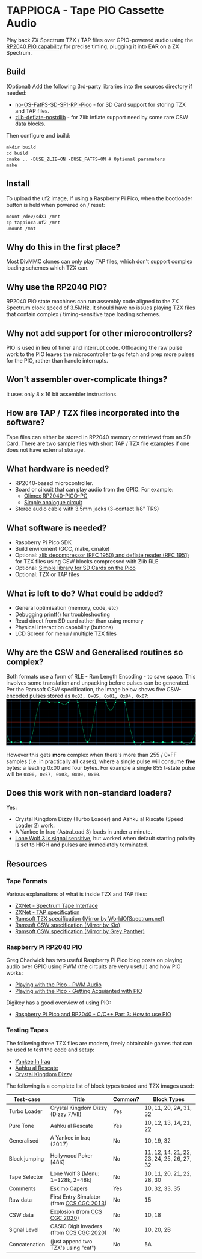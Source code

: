 # TAPPIOCA - Tape PIO Cassette Audio

Play back ZX Spectrum TZX / TAP files over GPIO-powered audio using the [RP2040 PIO capability](https://www.raspberrypi.com/news/what-is-pio/) for precise timing, plugging it into EAR on a ZX Spectrum.

## Build
(Optional) Add the following 3rd-party libraries into the sources directory if needed:
- [no-OS-FatFS-SD-SPI-RPi-Pico](https://github.com/carlk3/no-OS-FatFS-SD-SPI-RPi-Pico) - for SD Card support for storing TZX and TAP files.
- [zlib-deflate-nostdlib](https://github.com/derf/zlib-deflate-nostdlib/) - for Zlib inflate support need by some rare CSW data blocks.

Then configure and build:
```
mkdir build
cd build
cmake .. -DUSE_ZLIB=ON -DUSE_FATFS=ON # Optional parameters
make
```

## Install
To upload the uf2 image, If using a Raspberry Pi Pico, when the bootloader button is held when powered on / reset:
```
mount /dev/sdX1 /mnt
cp tappioca.uf2 /mnt
umount /mnt
```

## Why do this in the first place?
Most DivMMC clones can only play TAP files, which don't support complex loading schemes which TZX can.

## Why use the RP2040 PIO?
RP2040 PIO state machines can run assembly code aligned to the ZX Spectrum clock speed of 3.5MHz. It should have no issues playing TZX files that contain complex / timing-sensitive tape loading schemes.

## Why not add support for other microcontrollers?
PIO is used in lieu of timer and interrupt code. Offloading the raw pulse work to the PIO leaves the microcontroller to go fetch and prep more pulses for the PIO, rather than handle interrupts.

## Won't assembler over-complicate things?
It uses only 8 x 16 bit assembler instructions.

## How are TAP / TZX files incorporated into the software?
Tape files can either be stored in RP2040 memory or retrieved from an SD Card. There are two sample files with short TAP / TZX file examples if one does not have external storage.

## What hardware is needed?
- RP2040-based microcontroller.
- Board or circuit that can play audio from the GPIO. For example:
  - [Olimex RP2040-PICO-PC](https://www.olimex.com/Products/MicroPython/RP2040-PICO-PC/open-source-hardware)
  - [Simple analogue circuit](https://gregchadwick.co.uk/blog/playing-with-the-pico-pt3/)
- Stereo audio cable with 3.5mm jacks (3-contact 1/8" TRS)

## What software is needed?
- Raspberry Pi Pico SDK
- Build enviroment (GCC, make, cmake)
- Optional: [zlib decompressor (RFC 1950) and deflate reader (RFC 1951)](https://github.com/derf/zlib-deflate-nostdlib) for TZX files using CSW blocks compressed with Zlib RLE
- Optional: [Simple library for SD Cards on the Pico](https://github.com/carlk3/no-OS-FatFS-SD-SPI-RPi-Pico) 
- Optional: TZX or TAP files

## What is left to do? What could be added?
- General optimisation (memory, code, etc)
- Debugging printf() for troubleshooting
- Read direct from SD card rather than using memory
- Physical interaction capability (buttons)
- LCD Screen for menu / multiple TZX files

## Why are the CSW and Generalised routines so complex?
Both formats use a form of RLE - Run Length Encoding - to save space. This involves some translation and unpacking before pulses can be generated. Per the Ramsoft CSW specification, the image below shows five CSW-encoded pulses stored as `0x03, 0x05, 0x01, 0x04, 0x07`:
![iVisual Ramsoft example of five CSW pulses](/images/wave.gif)

However this gets **more** complex when there's more than 255 / 0xFF samples (i.e. in practically **all** cases), where a single pulse will consume **five** bytes: a leading 0x00 and four bytes. For example a single 855 t-state pulse will be `0x00, 0x57, 0x03, 0x00, 0x00`. 

## Does this work with non-standard loaders?
Yes:
- Crystal Kingdom Dizzy (Turbo Loader) and Aahku al Riscate (Speed Loader 2) work.
- A Yankee In Iraq (AstraLoad 3) loads in under a minute. 
- [Lone Wolf 3 is signal sensitive](https://sourceforge.net/p/fuse-emulator/bugs/352/), but worked when default starting polarity is set to HIGH and pulses are immediately terminated.

## Resources
### Tape Formats
Various explanations of what is inside TZX and TAP files:
- [ZXNet - Spectrum Tape Interface](https://sinclair.wiki.zxnet.co.uk/wiki/Spectrum_tape_interface)
- [ZXNet - TAP specification](https://sinclair.wiki.zxnet.co.uk/wiki/TAP_format)
- [Ramsoft TZX specification (Mirror by WorldOfSpectrum.net)](https://worldofspectrum.net/TZXformat.html)
- [Ramsoft CSW specification (Mirror by Kio)](https://k1.spdns.de/Develop/Projects/zxsp/Info/File%20Formats/CSW%20technical%20specifications.html)
- [Ramsoft CSW specification (Mirror by Grey Panther)](https://rhc14.grey-panther.net/doc/technical/specifications/csw.html)

### Raspberry Pi RP2040 PIO
Greg Chadwick has two useful Raspberry Pi Pico blog posts on playing audio over GPIO using PWM (the circuits are very useful) and how PIO works:
- [Playing with the Pico - PWM Audio](https://gregchadwick.co.uk/blog/playing-with-the-pico-pt3/)
- [Playing with the Pico - Getting Acquianted with PIO](https://gregchadwick.co.uk/blog/playing-with-the-pico-pt4/)

Digikey has a good overview of using PIO:
- [Raspberry Pi Pico and RP2040 - C/C++ Part 3: How to use PIO](https://www.digikey.co.uk/en/maker/projects/raspberry-pi-pico-and-rp2040-cc-part-3-how-to-use-pio/123ff7700bc547c79a504858c1bd8110)

### Testing Tapes
The following three TZX files are modern, freely obtainable games that can be used to test the code and setup:
- [Yankee In Iraq](http://sky.relative-path.com/zx/25_years_in_the_making.html)
- [Aahku al Rescate](https://worldofspectrum.org/software?id=0026539)
- [Crystal Kingdom Dizzy](https://yolkfolk.com/games/crystal-kingdom-dizzy/)

The following is a complete list of block types tested and TZX images used:

| Test-case     | Title                                    | Common? | Block Types |
|---------------|------------------------------------------|---------|-------------|
| Turbo Loader  | Crystal Kingdom Dizzy (Dizzy 7/VII)      | Yes     | 10, 11, 20, 2A, 31, 32 |
| Pure Tone     | Aahku al Rescate                         | Yes     | 10, 12, 13, 14, 21, 22 |
| Generalised   | A Yankee in Iraq (2017)                  | No      | 10, 19, 32 |
| Block jumping | Hollywood Poker [48K]                    | No      | 11, 12, 14, 21, 22, 23, 24, 25, 26, 27, 32 |
| Tape Selector | Lone Wolf 3 [Menu: 1=128k, 2=48k]     | No      | 10, 11, 20, 21, 22, 28, 30 |
| Comments	    | Eskimo Capers                            | Yes     | 10, 32, 33, 35 |
| Raw data      | First Entry Simulator (from [CCS CGC 2013](https://csscgc2013.blogspot.com/))| No      | 15 |
| CSW data      | Explosion (from [CCS CGC 2020](https://www.connosoft.com/csscgc2020/))            | No      | 10, 18 |
| Signal Level  | CASIO Digit Invaders (from [CCS CGC 2020](https://www.connosoft.com/csscgc2020/)) | No      | 10, 20, 2B |
| Concatenation | (just append two TZX's using "cat")      | No      | 5A |

